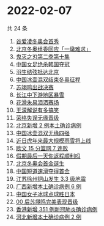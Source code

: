 # 2022-02-07

共 24 条

<!-- BEGIN -->
<!-- 最后更新时间 Mon Feb 07 2022 12:16:55 GMT+0800 (China Standard Time) -->

1. [谷爱凌冬奥会首秀](https://www.zhihu.com/search?q=谷爱凌)
1. [北京冬奥组委回应「一墩难求」](https://www.zhihu.com/search?q=冰墩墩)
1. [鬼灭之刃第二季第十集](https://www.zhihu.com/search?q=鬼灭之刃)
1. [中国女足绝杀韩国夺冠](https://www.zhihu.com/search?q=中国女足)
1. [羽生结弦抵达北京](https://www.zhihu.com/search?q=羽生结弦)
1. [中国冰壶混双结束冬奥征程](https://www.zhihu.com/search?q=冰壶)
1. [苏翊鸣出战决赛](https://www.zhihu.com/search?q=苏翊鸣)
1. [长江中下游地区暴雪](https://www.zhihu.com/search?q=长江中下游地区暴雪)
1. [花滑朱易泪洒赛场](https://www.zhihu.com/search?q=花样滑冰)
1. [王濛解说有多搞笑](https://www.zhihu.com/search?q=王濛解说)
1. [荣格失误无缘晋级](https://www.zhihu.com/search?q=荣格)
1. [北京新增 2 例本土确诊病例](https://www.zhihu.com/search?q=北京疫情)
1. [中国冰壶混双无缘四强](https://www.zhihu.com/search?q=冰壶)
1. [近日虎年来最大规模雨雪将上线](https://www.zhihu.com/search?q=虎年最大规模雨雪将上线)
1. [欧文 15 分篮网 7 连败](https://www.zhihu.com/search?q=篮网)
1. [假期最后一天你返程顺利吗](https://www.zhihu.com/search?q=返程)
1. [北京冬奥会首金诞生](https://www.zhihu.com/search?q=越野滑雪)
1. [中国短道速滑夺得首金](https://www.zhihu.com/search?q=短道速滑)
1. [江苏徐州铜山发生 3.3 级地震](https://www.zhihu.com/search?q=江苏徐州地震)
1. [广西新增本土确诊病例 6 例](https://www.zhihu.com/search?q=广西疫情)
1. [中国女子冰球点球胜日本](https://www.zhihu.com/search?q=冰球)
1. [00 后苏翊鸣完美表现晋级](https://www.zhihu.com/search?q=苏翊鸣)
1. [香港新增 351 例新冠肺炎确诊病例](https://www.zhihu.com/search?q=香港疫情)
1. [河北新增本土确诊病例 2 例](https://www.zhihu.com/search?q=河北疫情)

<!-- END -->
